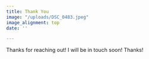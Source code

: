 ```yaml
---
title: Thank You
image: "/uploads/DSC_0483.jpeg"
image_alignment: top
date: ''

---
```

Thanks for reaching out! I will be in touch soon! Thanks!